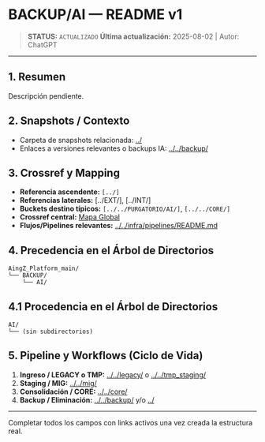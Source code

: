 # BACKUP/AI — README v1

> **STATUS:** `ACTUALIZADO`
> **Última actualización:** 2025-08-02 | Autor: ChatGPT

---

## 1. Resumen
Descripción pendiente.

## 2. Snapshots / Contexto
- Carpeta de snapshots relacionada: [../](../)
- Enlaces a versiones relevantes o backups IA: [../../backup/](../../backup/)

## 3. Crossref y Mapping
- **Referencia ascendente:** `[../]`
- **Referencias laterales:** [../EXT/], [../INT/]
- **Buckets destino típicos:** `[../../PURGATORIO/AI/]`, `[../../CORE/]`
- **Crossref central:** [Mapa Global](../../core/data/crossref_mapping_buckets_aingz_platform_v_1_20250731.md)
- **Flujos/Pipelines relevantes:** [../../infra/pipelines/README.md](../../infra/pipelines/README.md)


## 4. Precedencia en el Árbol de Directorios
```text
AingZ_Platform_main/
└── BACKUP/
    └── AI/
```

## 4.1 Procedencia en el Árbol de Directorios
```text
AI/
└── (sin subdirectorios)
```

## 5. Pipeline y Workflows (Ciclo de Vida)
1. **Ingreso / LEGACY o TMP:** [../../legacy/](../../legacy/) o [../../tmp_staging/](../../tmp_staging/)
2. **Staging / MIG:** [../../mig/](../../mig/)
3. **Consolidación / CORE:** [../../core/](../../core/)
4. **Backup / Eliminación:** [../../backup/](../../backup/) y/o [../](../)


---
Completar todos los campos con links activos una vez creada la estructura real.

